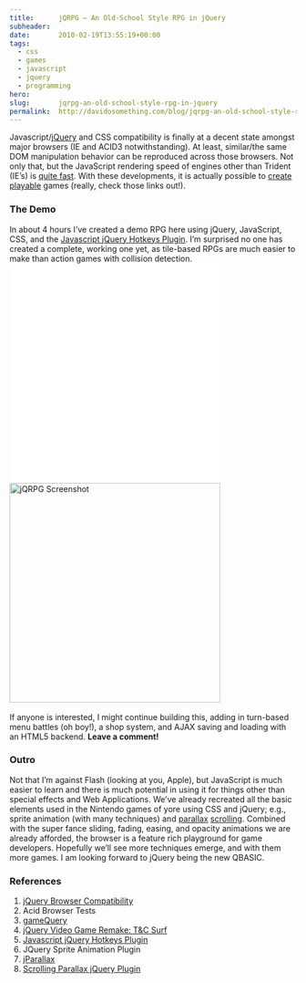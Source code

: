 ```yaml
---
title:      jQRPG — An Old-School Style RPG in jQuery
subheader:  
date:       2010-02-19T13:55:19+00:00
tags:
  - css
  - games
  - javascript
  - jquery
  - programming
hero:       
slug:       jqrpg-an-old-school-style-rpg-in-jquery
permalink:  http://davidosomething.com/blog/jqrpg-an-old-school-style-rpg-in-jquery/
---
```



<p>Javascript/<a href="http://docs.jquery.com/Browser_Compatibility">jQuery</a> and CSS compatibility is finally at a decent state amongst major browsers (IE and ACID3 notwithstanding). At least, similar/the same DOM manipulation behavior can be reproduced across those browsers. Not only that, but the JavaScript rendering speed of engines other than Trident (IE&#8217;s) is <a href="http://lifehacker.com/5457242/browser-speed-tests-firefox-36-chrome-4-opera-105-and-extensions">quite fast</a>. With these developments, it is actually possible to <a href="http://gamequery.onaluf.org/">create</a> <a href="http://jonraasch.com/blog/jquery-video-game-remake-tc-surf-designs">playable</a> games (really, check those links out!).</p>
<h3>The Demo</h3>
<p>In about 4 hours I&#8217;ve created a demo RPG here using jQuery, JavaScript, CSS, and the <a href="http://code.google.com/p/js-hotkeys/">Javascript jQuery Hotkeys Plugin</a>. I&#8217;m surprised no one has created a complete, working one yet, as tile-based RPGs are much easier to make than action games with collision detection.<br />
<img src="data:image/gif;base64,R0lGODdhAQABAPAAAP///wAAACwAAAAAAQABAEACAkQBADs=" data-lazy-type="image" data-lazy-src="http://davidosomething.com/content/uploads/jqrpg.png" alt="jQRPG Screenshot" title="jQRPG Screenshot" width="370" height="385" class="lazy lazy-hidden aligncenter size-full wp-image-146" /><noscript><img src="http://davidosomething.com/content/uploads/jqrpg.png" alt="jQRPG Screenshot" title="jQRPG Screenshot" width="370" height="385" class="aligncenter size-full wp-image-146" /></noscript><br />
<span id="more-145"></span><br />
If anyone is interested, I might continue building this, adding in turn-based menu battles (oh boy!), a shop system, and AJAX saving and loading with an HTML5 backend. <strong>Leave a comment!</strong></p>
<h3>Outro</h3>
<p>Not that I&#8217;m against Flash (looking at you, Apple), but JavaScript is much easier to learn and there is much potential in using it for things other than special effects and Web Applications. We&#8217;ve already recreated all the basic elements used in the Nintendo games of yore using CSS and jQuery; e.g., sprite animation (with many techniques) and <a href="http://stephband.info/jparallax/">parallax</a> <a href="http://dev.jonraasch.com/scrolling-parallax/examples/scrolling-parallax">scrolling</a>. Combined with the super fance sliding, fading, easing, and opacity animations we are already afforded, the browser is a feature rich playground for game developers. Hopefully we&#8217;ll see more techniques emerge, and with them more games. I am looking forward to jQuery being the new QBASIC.</p>
<h3>References</h3>
<ol>
<li><a href="http://docs.jquery.com/Browser_Compatibility">jQuery Browser Compatibility</a></li>
<li>Acid Browser Tests</li>
<li><a href="http://gamequery.onaluf.org/">gameQuery</a></li>
<li><a href="http://jonraasch.com/blog/jquery-video-game-remake-tc-surf-designs">jQuery Video Game Remake: T&amp;C Surf</a></li>
<li><a href="http://code.google.com/p/js-hotkeys/">Javascript jQuery Hotkeys Plugin</a></li>
<li>JQuery Sprite Animation Plugin</li>
<li><a href="http://stephband.info/jparallax/">jParallax</a></li>
<li><a href="http://dev.jonraasch.com/scrolling-parallax/examples/scrolling-parallax">Scrolling Parallax jQuery Plugin</a></li>
</ol>

